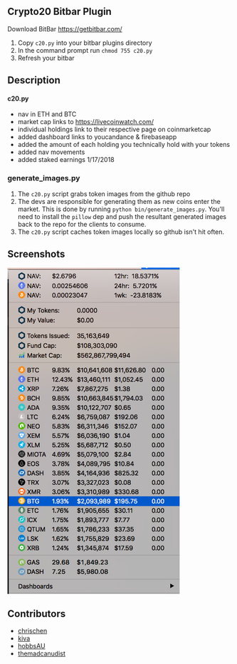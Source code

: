 Crypto20 Bitbar Plugin
---

Download BitBar https://getbitbar.com/

1. Copy `c20.py` into your bitbar plugins directory
2. In the command prompt run ```chmod 755 c20.py```
3. Refresh your bitbar

Description
--- 
#### c20.py
* nav in ETH and BTC
* market cap links to https://livecoinwatch.com/
* individual holdings link to their respective page on coinmarketcap
* added dashboard links to youcandance & firebaseapp
* added the amount of each holding you technically hold with your tokens
* added nav movements
* added staked earnings 1/17/2018

### generate_images.py
1. The `c20.py` script grabs token images from the github repo
2. The devs are responsible for generating them as new coins enter the market. This is done by running `python bin/generate_images.py`. You'll need to install the `pillow` dep and push the resultant generated images back to the repo for the clients to consume.
3. The `c20.py` script caches token images locally so github isn't hit often.

Screenshots
---
![chris](https://raw.githubusercontent.com/cchen408/bitbar-c20/master/screenshots/chris.png)

Contributors
---
* [chrischen](https://github.com/cchen408)
* [kiva](https://github.com/michaelwookey)
* [hobbsAU](https://github.com/hobbsAU)
* [themadcanudist](https://github.com/themadcanudist)

